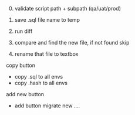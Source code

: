 0. validate script path + subpath (qa/uat/prod)

1. save .sql file name to temp
2. run diff
3. compare and find the new file, if not found skip
4. rename that file to textbox

copy button
- copy .sql to all envs
- copy .hash to all envs

add new button
- add button migrate new ....